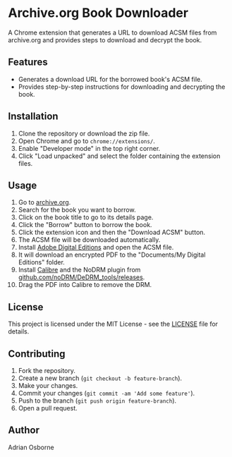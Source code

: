 # Archive.org Book Downloader

A Chrome extension that generates a URL to download ACSM files from archive.org and provides steps to download and decrypt the book.

## Features

- Generates a download URL for the borrowed book's ACSM file.
- Provides step-by-step instructions for downloading and decrypting the book.

## Installation

1. Clone the repository or download the zip file.
2. Open Chrome and go to `chrome://extensions/`.
3. Enable "Developer mode" in the top right corner.
4. Click "Load unpacked" and select the folder containing the extension files.

## Usage

1. Go to [archive.org](https://archive.org/).
2. Search for the book you want to borrow.
3. Click on the book title to go to its details page.
4. Click the "Borrow" button to borrow the book.
5. Click the extension icon and then the "Download ACSM" button.
6. The ACSM file will be downloaded automatically.
7. Install [Adobe Digital Editions](https://www.adobe.com/solutions/ebook/digital-editions/download.html) and open the ACSM file.
8. It will download an encrypted PDF to the "Documents/My Digital Editions" folder.
9. Install [Calibre](https://calibre-ebook.com/download) and the NoDRM plugin from [github.com/noDRM/DeDRM_tools/releases](https://github.com/noDRM/DeDRM_tools/releases).
10. Drag the PDF into Calibre to remove the DRM.

## License

This project is licensed under the MIT License - see the [LICENSE](LICENSE) file for details.

## Contributing

1. Fork the repository.
2. Create a new branch (`git checkout -b feature-branch`).
3. Make your changes.
4. Commit your changes (`git commit -am 'Add some feature'`).
5. Push to the branch (`git push origin feature-branch`).
6. Open a pull request.

## Author

Adrian Osborne

